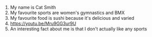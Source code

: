 1. My name is Cat Smith
2. My favourite sports are women's gymnastics and BMX 
3. My favourite food is sushi because it's delicious and varied
4. https://youtu.be/Mru9GG3ur9U 
5. An interesting fact about me is that I don't actually like any sports 